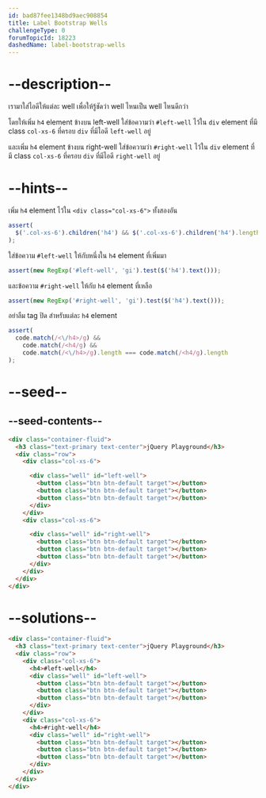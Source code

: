 ```yaml
---
id: bad87fee1348bd9aec908854
title: Label Bootstrap Wells
challengeType: 0
forumTopicId: 18223
dashedName: label-bootstrap-wells
---
```


# --description--

เรามาใส่ไอดีให้แต่ละ well เพื่อให้รู้ชัดว่า well ไหนเป็น well ไหนดีกว่า

โดยให้เพิ่ม `h4` element ข้างบน left-well ใส่ข้อความว่า `#left-well` ไว้ใน `div` element ที่มี class `col-xs-6` ที่ครอบ `div` ที่มีไอดี `left-well` อยู่

และเพิ่ม `h4` element ข้างบน right-well ใส่ข้อความว่า `#right-well` ไว้ใน `div` element ที่มี class `col-xs-6` ที่ครอบ `div` ที่มีไอดี `right-well` อยู่

# --hints--

เพิ่ม `h4` element ไว้ใน `<div class="col-xs-6">` ทั้งสองอัน

```js
assert(
  $('.col-xs-6').children('h4') && $('.col-xs-6').children('h4').length > 1
);
```

ใส่ข้อความ `#left-well` ให้กับหนึ่งใน `h4` element ที่เพิ่มมา

```js
assert(new RegExp('#left-well', 'gi').test($('h4').text()));
```

และข้อความ `#right-well` ให้กับ `h4` element ที่เหลือ

```js
assert(new RegExp('#right-well', 'gi').test($('h4').text()));
```

อย่าลืม tag ปิด สำหรับแต่ละ `h4` element

```js
assert(
  code.match(/<\/h4>/g) &&
    code.match(/<h4/g) &&
    code.match(/<\/h4>/g).length === code.match(/<h4/g).length
);
```

# --seed--

## --seed-contents--

```html
<div class="container-fluid">
  <h3 class="text-primary text-center">jQuery Playground</h3>
  <div class="row">
    <div class="col-xs-6">

      <div class="well" id="left-well">
        <button class="btn btn-default target"></button>
        <button class="btn btn-default target"></button>
        <button class="btn btn-default target"></button>
      </div>
    </div>
    <div class="col-xs-6">

      <div class="well" id="right-well">
        <button class="btn btn-default target"></button>
        <button class="btn btn-default target"></button>
        <button class="btn btn-default target"></button>
      </div>
    </div>
  </div>
</div>
```

# --solutions--

```html
<div class="container-fluid">
  <h3 class="text-primary text-center">jQuery Playground</h3>
  <div class="row">
    <div class="col-xs-6">
      <h4>#left-well</h4>
      <div class="well" id="left-well">
        <button class="btn btn-default target"></button>
        <button class="btn btn-default target"></button>
        <button class="btn btn-default target"></button>
      </div>
    </div>
    <div class="col-xs-6">
      <h4>#right-well</h4>
      <div class="well" id="right-well">
        <button class="btn btn-default target"></button>
        <button class="btn btn-default target"></button>
        <button class="btn btn-default target"></button>
      </div>
    </div>
  </div>
</div>
```
